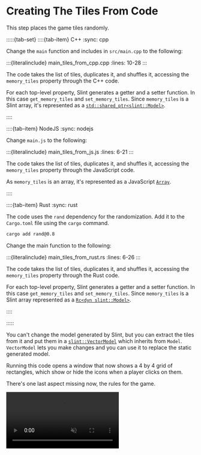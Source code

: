<!-- Copyright © SixtyFPS GmbH <info@slint.dev> ; SPDX-License-Identifier: MIT -->

# Creating The Tiles From Code

This step places the game tiles randomly.

:::::{tab-set}
::::{tab-item} C++
:sync: cpp

Change the `main` function and includes in `src/main.cpp` to the following:

:::{literalinclude} main_tiles_from_cpp.cpp
:lines: 10-28
:::

The code takes the list of tiles, duplicates it, and shuffles it, accessing the `memory_tiles` property through the C++ code.

For each top-level property, Slint generates a getter and a setter function. In this case `get_memory_tiles` and `set_memory_tiles`.
Since `memory_tiles` is a Slint array, it's represented as a [`std::shared_ptr<slint::Model>`](https://slint.dev/docs/cpp/api/classslint_1_1model).

::::

::::{tab-item} NodeJS
:sync: nodejs

Change `main.js` to the following:

:::{literalinclude} main_tiles_from_js.js
:lines: 6-21
:::

The code takes the list of tiles, duplicates it, and shuffles it, accessing the `memory_tiles` property through the JavaScript code.

As `memory_tiles` is an array, it's represented as a JavaScript [`Array`](https://slint.dev/docs/node/).

::::

::::{tab-item} Rust
:sync: rust

The code uses the `rand` dependency for the randomization. Add it to the `Cargo.toml` file using the `cargo` command.

```sh
cargo add rand@0.8
```

Change the main function to the following:

:::{literalinclude} main_tiles_from_rust.rs
:lines: 6-26
:::

The code takes the list of tiles, duplicates it, and shuffles it, accessing the `memory_tiles` property through the Rust code.

For each top-level property,
Slint generates a getter and a setter function. In this case `get_memory_tiles` and `set_memory_tiles`.
Since `memory_tiles` is a Slint array represented as a [`Rc<dyn slint::Model>`](https://slint.dev/docs/rust/slint/trait.Model).

::::

:::::

You can't change the model generated by Slint, but you can extract the tiles from it and put them
in a [`slint::VectorModel`](https://slint.dev/docs/cpp/api/classslint_1_1vectormodel) which inherits from `Model`.
`VectorModel` lets you make changes and you can use it to replace the static generated model.

Running this code opens a window that now shows a 4 by 4 grid of rectangles, which show or hide
the icons when a player clicks on them.

There's one last aspect missing now, the rules for the game.

<video autoplay loop muted playsinline src="https://slint.dev/blog/memory-game-tutorial/creating-the-tiles-from-rust.mp4"></video>
